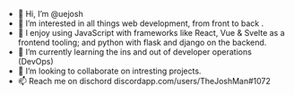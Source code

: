 - 👋 Hi, I’m @uejosh
- 👀 I’m interested in all things web development, from front to back . 
- 🧳 I enjoy using JavaScript with frameworks like React, Vue & Svelte as a frontend tooling; and python with flask and django on the backend.
- 🌱 I’m currently learning the ins and out of developer operations (DevOps)
- 💞️ I’m looking to collaborate on intresting projects.
- 📫 Reach me on dischord discordapp.com/users/TheJoshMan#1072

<!---
uejosh/uejosh is a ✨ special ✨ repository because its `README.md` (this file) appears on your GitHub profile.
You can click the Preview link to take a look at your changes.
--->
